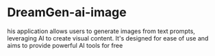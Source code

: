 # DreamGen-ai-image
his application allows users to generate images from text prompts, leveraging AI to create visual content. It's designed for ease of use and aims to provide powerful AI tools for free
